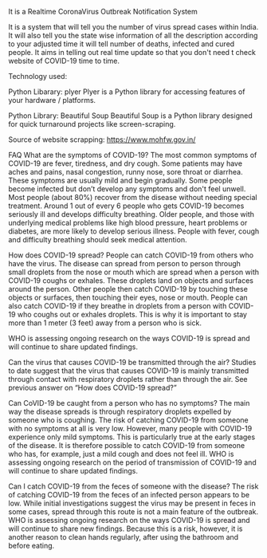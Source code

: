 It is a Realtime CoronaVirus Outbreak Notification System

It is a system that will tell you the number of virus spread cases within India. It will also tell you the state wise information of all the description according to your adjusted time it will tell number of deaths, infected and cured people. It aims in telling out real time update so that you don't need t check website of COVID-19 time to time.

Technology used:

Python Libarary: plyer
Plyer is a Python library for accessing features of your hardware / platforms.

Python Library: Beautiful Soup
Beautiful Soup is a Python library designed for quick turnaround projects like screen-scraping.

Source of website scrapping: https://www.mohfw.gov.in/

FAQ
What are the symptoms of COVID-19?
The most common symptoms of COVID-19 are fever, tiredness, and dry cough. Some patients may have aches and pains, nasal congestion, runny nose, sore throat or diarrhea. These symptoms are usually mild and begin gradually. Some people become infected but don’t develop any symptoms and don't feel unwell. Most people (about 80%) recover from the disease without needing special treatment. Around 1 out of every 6 people who gets COVID-19 becomes seriously ill and develops difficulty breathing. Older people, and those with underlying medical problems like high blood pressure, heart problems or diabetes, are more likely to develop serious illness. People with fever, cough and difficulty breathing should seek medical attention.

How does COVID-19 spread?
People can catch COVID-19 from others who have the virus. The disease can spread from person to person through small droplets from the nose or mouth which are spread when a person with COVID-19 coughs or exhales. These droplets land on objects and surfaces around the person. Other people then catch COVID-19 by touching these objects or surfaces, then touching their eyes, nose or mouth. People can also catch COVID-19 if they breathe in droplets from a person with COVID-19 who coughs out or exhales droplets. This is why it is important to stay more than 1 meter (3 feet) away from a person who is sick.

WHO is assessing ongoing research on the ways COVID-19 is spread and will continue to share updated findings.

Can the virus that causes COVID-19 be transmitted through the air?
Studies to date suggest that the virus that causes COVID-19 is mainly transmitted through contact with respiratory droplets rather than through the air. See previous answer on “How does COVID-19 spread?”

Can CoVID-19 be caught from a person who has no symptoms?
The main way the disease spreads is through respiratory droplets expelled by someone who is coughing. The risk of catching COVID-19 from someone with no symptoms at all is very low. However, many people with COVID-19 experience only mild symptoms. This is particularly true at the early stages of the disease. It is therefore possible to catch COVID-19 from someone who has, for example, just a mild cough and does not feel ill. WHO is assessing ongoing research on the period of transmission of COVID-19 and will continue to share updated findings.

Can I catch COVID-19 from the feces of someone with the disease?
The risk of catching COVID-19 from the feces of an infected person appears to be low. While initial investigations suggest the virus may be present in feces in some cases, spread through this route is not a main feature of the outbreak. WHO is assessing ongoing research on the ways COVID-19 is spread and will continue to share new findings. Because this is a risk, however, it is another reason to clean hands regularly, after using the bathroom and before eating.

